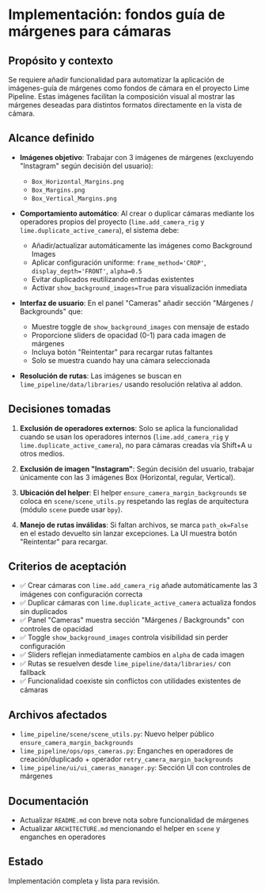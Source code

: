 # Implementación: fondos guía de márgenes para cámaras

## Propósito y contexto

Se requiere añadir funcionalidad para automatizar la aplicación de imágenes-guía de márgenes como fondos de cámara en el proyecto Lime Pipeline. Estas imágenes facilitan la composición visual al mostrar las márgenes deseadas para distintos formatos directamente en la vista de cámara.

## Alcance definido

- **Imágenes objetivo**: Trabajar con 3 imágenes de márgenes (excluyendo "Instagram" según decisión del usuario):
  - `Box_Horizontal_Margins.png`
  - `Box_Margins.png`
  - `Box_Vertical_Margins.png`

- **Comportamiento automático**: Al crear o duplicar cámaras mediante los operadores propios del proyecto (`lime.add_camera_rig` y `lime.duplicate_active_camera`), el sistema debe:
  - Añadir/actualizar automáticamente las imágenes como Background Images
  - Aplicar configuración uniforme: `frame_method='CROP'`, `display_depth='FRONT'`, `alpha=0.5`
  - Evitar duplicados reutilizando entradas existentes
  - Activar `show_background_images=True` para visualización inmediata

- **Interfaz de usuario**: En el panel "Cameras" añadir sección "Márgenes / Backgrounds" que:
  - Muestre toggle de `show_background_images` con mensaje de estado
  - Proporcione sliders de opacidad (0-1) para cada imagen de márgenes
  - Incluya botón "Reintentar" para recargar rutas faltantes
  - Solo se muestra cuando hay una cámara seleccionada

- **Resolución de rutas**: Las imágenes se buscan en `lime_pipeline/data/libraries/` usando resolución relativa al addon.

## Decisiones tomadas

1. **Exclusión de operadores externos**: Solo se aplica la funcionalidad cuando se usan los operadores internos (`lime.add_camera_rig` y `lime.duplicate_active_camera`), no para cámaras creadas vía Shift+A u otros medios.

2. **Exclusión de imagen "Instagram"**: Según decisión del usuario, trabajar únicamente con las 3 imágenes Box (Horizontal, regular, Vertical).

3. **Ubicación del helper**: El helper `ensure_camera_margin_backgrounds` se coloca en `scene/scene_utils.py` respetando las reglas de arquitectura (módulo `scene` puede usar `bpy`).

4. **Manejo de rutas inválidas**: Si faltan archivos, se marca `path_ok=False` en el estado devuelto sin lanzar excepciones. La UI muestra botón "Reintentar" para recargar.

## Criterios de aceptación

- ✅ Crear cámaras con `lime.add_camera_rig` añade automáticamente las 3 imágenes con configuración correcta
- ✅ Duplicar cámaras con `lime.duplicate_active_camera` actualiza fondos sin duplicados
- ✅ Panel "Cameras" muestra sección "Márgenes / Backgrounds" con controles de opacidad
- ✅ Toggle `show_background_images` controla visibilidad sin perder configuración
- ✅ Sliders reflejan inmediatamente cambios en `alpha` de cada imagen
- ✅ Rutas se resuelven desde `lime_pipeline/data/libraries/` con fallback
- ✅ Funcionalidad coexiste sin conflictos con utilidades existentes de cámaras

## Archivos afectados

- `lime_pipeline/scene/scene_utils.py`: Nuevo helper público `ensure_camera_margin_backgrounds`
- `lime_pipeline/ops/ops_cameras.py`: Enganches en operadores de creación/duplicado + operador `retry_camera_margin_backgrounds`
- `lime_pipeline/ui/ui_cameras_manager.py`: Sección UI con controles de márgenes

## Documentación

- Actualizar `README.md` con breve nota sobre funcionalidad de márgenes
- Actualizar `ARCHITECTURE.md` mencionando el helper en `scene` y enganches en operadores

## Estado

Implementación completa y lista para revisión.

